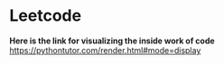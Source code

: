 # Leetcode
**Here is the link for visualizing the inside work of code**
https://pythontutor.com/render.html#mode=display  
